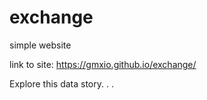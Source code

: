 # exchange
simple website

link to site: https://gmxio.github.io/exchange/

Explore this data story. . .

<iframe src="" style="border:0px #ffffff none;" name="myiFrame" scrolling="no" frameborder="1" marginheight="0px" marginwidth="0px" height="10px" width="10px" allowfullscreen></iframe>
